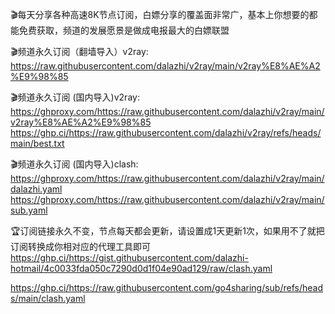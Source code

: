 
🎬每天分享各种高速8K节点订阅，白嫖分享的覆盖面非常广，基本上你想要的都能免费获取，频道的发展愿景是做成电报最大的白嫖联盟

🎬频道永久订阅（翻墙导入）v2ray:
https://raw.githubusercontent.com/dalazhi/v2ray/main/v2ray%E8%AE%A2%E9%98%85

🎬频道永久订阅 (国内导入)v2ray:
https://ghproxy.com/https://raw.githubusercontent.com/dalazhi/v2ray/main/v2ray%E8%AE%A2%E9%98%85
https://ghp.ci/https://raw.githubusercontent.com/dalazhi/v2ray/refs/heads/main/best.txt

🎬频道永久订阅 (国内导入)clash:
https://ghproxy.com/https://raw.githubusercontent.com/dalazhi/v2ray/main/dalazhi.yaml
https://ghproxy.com/https://raw.githubusercontent.com/dalazhi/v2ray/main/sub.yaml

🏆订阅链接永久不变，节点每天都会更新，请设置成1天更新1次，如果用不了就把订阅转换成你相对应的代理工具即可
https://ghp.ci/https://gist.githubusercontent.com/dalazhi-hotmail/4c0033fda050c7290d0d1f04e90ad129/raw/clash.yaml

https://ghp.ci/https://raw.githubusercontent.com/go4sharing/sub/refs/heads/main/clash.yaml
